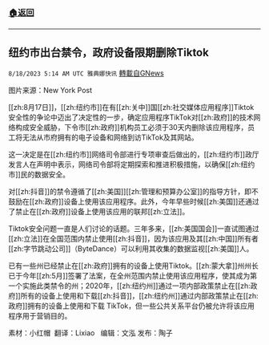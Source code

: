 ###  [:house:返回](README.md)
---


## 纽约市出台禁令，政府设备限期删除Tiktok
`8/18/2023 5:14 AM UTC 雅典娜快讯` [轉載自GNews](https://gnews.org/articles/1565797)

图片来源：New York Post

[[zh:8月17日]]，[[zh:纽约市]]在有[[zh:关中]]国[[zh:社交媒体应用程序]]Tiktok安全性的争论中迈出了决定性的一步，确定应用程序TikTok对[[zh:政府]]的技术网络构成安全威胁，下令市[[zh:政府]]机构员工必须于30天内删除该应用程序，员工将无法从市府拥有的电子设备和网络到访TikTok及其网站。

这一决定是在[[zh:纽约市]]网络司令部进行专项审查后做出的，[[zh:纽约市]]政厅发言人在声明中表示，网络司令部将定期探索和推进积极措施，以确保[[zh:纽约市]]民的数据安全。

对[[zh:抖音]]的禁令遵循了[[zh:美国]][[zh:管理和预算办公室]]的指导方针，即不鼓励在[[zh:政府]]设备上使用该应用程序。此外，今年早些时候[[zh:美国]]还通过了禁止在[[zh:政府]]设备上使用该应用的联邦[[zh:立法]]。

Tiktok安全问题一直是人们讨论的话题。三年多来，[[zh:美国国会]]一直试图通过[[zh:立法]]在全国范围内禁止使用[[zh:抖音]]，因为该应用及其[[zh:中国]]所有者[[zh:字节跳动公司]]（ByteDance）可以利用其收集的数据监视[[zh:美国]]人。

已有一些州已经禁止在[[zh:政府]]拥有的设备上使用Tiktok。[[zh:蒙大拿]]州州长已于今年[[zh:5月]]签署了法案，在全州范围内禁止使用该应用程序，使其成为第一个实施此类禁令的州；2020年，[[zh:纽约州]]通过一项内部政策禁止在[[zh:政府]]所有的设备上使用和下载[[zh:抖音]]，[[zh:纽约州]]通过内部政策禁止在[[zh:政府]]拥有的设备上使用和下载 TikTok，但一些公共关系平台仍被允许将该应用程序用于营销目的。

素材：小红帽   翻译：Lixiao   编辑：文泓  发布：陶子

